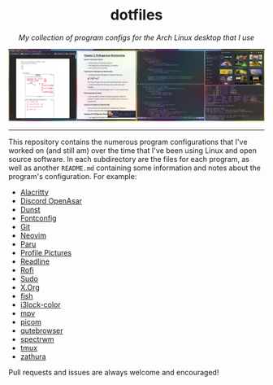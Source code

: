 <div align=center>

# dotfiles

*My collection of program configs for the Arch Linux desktop that I use*

![Screenshot of the configured desktop](screenshot.png)

</div>

---

This repository contains the numerous program configurations that I've worked on (and still am) over the time that I've been using Linux and open source software. In each subdirectory are the files for each program, as well as another `README.md` containing some information and notes about the program's configuration. For example:

+ [Alacritty](alacritty/)
+ [Discord OpenAsar](discord-openasar/)
+ [Dunst](dunst/)
+ [Fontconfig](fontconfig/)
+ [Git](git/)
+ [Neovim](nvim/)
+ [Paru](paru/)
+ [Profile Pictures](pfp/)
+ [Readline](readline/)
+ [Rofi](rofi/)
+ [Sudo](sudo/)
+ [X.Org](xorg/)
+ [fish](fish/)
+ [i3lock-color](i3lock-color/)
+ [mpv](mpv/)
+ [picom](picom/)
+ [qutebrowser](qutebrowser/)
+ [spectrwm](spectrwm/)
+ [tmux](tmux/)
+ [zathura](zathura/)

Pull requests and issues are always welcome and encouraged!
